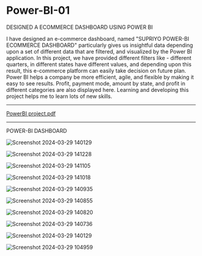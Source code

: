 # Power-BI-01
DESIGNED A ECOMMERCE DASHBOARD USING POWER BI

I have designed an e-commerce dashboard, named "SUPRIYO POWER-BI ECOMMERCE DASHBOARD" particularly gives us insightful data depending upon a set of different data that are filtered, and visualized by the Power BI application. In this project, we have provided different filters like - different quarters, in different states have different values, and depending upon this result, this e-commerce platform can easily take decision on future plan. Power BI helps a company be more efficient, agile, and flexible by making it easy to see results. Profit, payment mode, amount by state, and profit in different categories are also displayed here. Learning and developing this project helps me to learn lots of new skills.

--------------------------------------------------------------------------------------------------------------------------------------------

[PowerBI project.pdf](https://github.com/bosesupriyo/Power-BI-01/files/15160414/PowerBI.project.pdf)

--------------------------------------------------------------------------------------------------------------------------------------------

POWER-BI DASHBOARD

![Screenshot 2024-03-29 140129](https://github.com/bosesupriyo/Power-BI-01/assets/124809398/e14806da-83a8-4be0-8d8a-cb4d4d038ce5)




![Screenshot 2024-03-29 141228](https://github.com/bosesupriyo/Power-BI-01/assets/124809398/073f838e-d225-4310-9162-b370a7f88dcf)




![Screenshot 2024-03-29 141105](https://github.com/bosesupriyo/Power-BI-01/assets/124809398/46dee520-ea4e-4379-b21d-cba90d42ca44)




![Screenshot 2024-03-29 141018](https://github.com/bosesupriyo/Power-BI-01/assets/124809398/a325a7f3-b0de-439a-94c4-3121914a2736)




![Screenshot 2024-03-29 140935](https://github.com/bosesupriyo/Power-BI-01/assets/124809398/cc3b7a7d-eea2-496a-b1b2-8ba60b17a104)




![Screenshot 2024-03-29 140855](https://github.com/bosesupriyo/Power-BI-01/assets/124809398/42a97265-6622-4545-830d-0df3717ed2a0)




![Screenshot 2024-03-29 140820](https://github.com/bosesupriyo/Power-BI-01/assets/124809398/16d92767-0c1f-4c2b-9226-2c9e56f50201)




![Screenshot 2024-03-29 140736](https://github.com/bosesupriyo/Power-BI-01/assets/124809398/02715ceb-bb76-4ab1-9d5b-58115f479433)




![Screenshot 2024-03-29 140129](https://github.com/bosesupriyo/Power-BI-01/assets/124809398/e14806da-83a8-4be0-8d8a-cb4d4d038ce5)




![Screenshot 2024-03-29 104959](https://github.com/bosesupriyo/Power-BI-01/assets/124809398/4762103a-bcb5-4a12-a80d-ee4352fe20cc)
